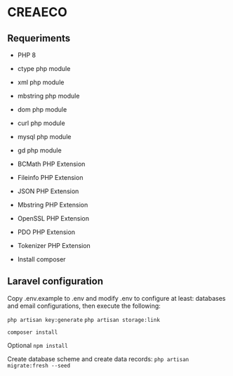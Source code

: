# CREAECO

## Requeriments

* PHP 8
* ctype php module
* xml php module
* mbstring php module
* dom php module
* curl php module
* mysql php module
* gd php module
* BCMath PHP Extension
* Fileinfo PHP Extension
* JSON PHP Extension
* Mbstring PHP Extension
* OpenSSL PHP Extension
* PDO PHP Extension
* Tokenizer PHP Extension

* Install composer

## Laravel configuration

Copy .env.example to .env and modify .env to configure at least: databases and email configurations, then execute the following:

`php artisan key:generate`
`php artisan storage:link`

`composer install`

Optional 
`npm install`

Create database scheme and create data records:
`php artisan migrate:fresh --seed`